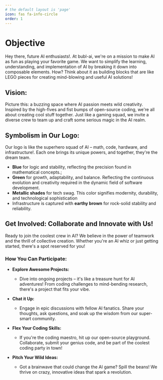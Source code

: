 ```yaml
---
# the default layout is 'page'
icon: fas fa-info-circle
order: 1
---
```


# Objective
Hey there, future AI enthusiasts!. At bubl-ai, we're on a mission to make AI as fun as playing your favorite game. We want to simplify the learning, understanding, and implementation of AI by breaking it down into composable elements. How? Think about it as building blocks that are like LEGO pieces for creating mind-blowing and useful AI solutions!


## Vision:
Picture this: a buzzing space where AI passion meets wild creativity. Inspired by the high-fives and fist bumps of open-source coding, we're all about creating cool stuff together. Just like a gaming squad, we invite a diverse crew to team up and craft some serious magic in the AI realm.

## Symbolism in Our Logo:
Our logo is like the superhero squad of AI – math, code, hardware, and infrastructure!. Each one brings its unique powers, and together, they're the dream team. 
- **Blue** for logic and stability, reflecting the precision found in mathematical concepts.;
- **Green** for growth, adaptability, and balance. Reflecting the continuous evolution and creativity required in the dynamic field of software development.
- **Metallic shades** for tech swag. This color signifies modernity, durability, and technological sophistication
- Infrastructure is captured with **earthy brown** for rock-solid stability and reliability.

## Get Involved: Collaborate and Innovate with Us!

Ready to join the coolest crew in AI? We believe in the power of teamwork and the thrill of collective creation. Whether you're an AI whiz or just getting started, there's a spot reserved for you!

### How You Can Participate:

- **Explore Awesome Projects:**
  - Dive into ongoing projects – it's like a treasure hunt for AI adventures! From coding challenges to mind-bending research, there's a project that fits your vibe.

- **Chat it Up:**
  - Engage in epic discussions with fellow AI fanatics. Share your thoughts, ask questions, and soak up the wisdom from our super-smart community.

- **Flex Your Coding Skills:**
  - If you're the coding maestro, hit up our open-source playground. Collaborate, submit your genius code, and be part of the coolest coding party in town!

- **Pitch Your Wild Ideas:**
  - Got a brainwave that could change the AI game? Spill the beans! We thrive on crazy, innovative ideas that spark a revolution.
